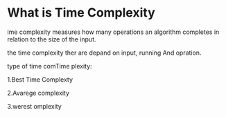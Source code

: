 # What is Time Complexity
ime complexity measures how many operations an algorithm completes in relation to the size of the input. 

the time complexity ther are depand on input, running And opration.

type of time comTime plexity:

1.Best Time Complexty 

2.Avarege complexity

3.werest omplexity

